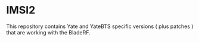 # IMSI2

This repository contains Yate and YateBTS specific versions ( plus patches ) that are working with the BladeRF.
